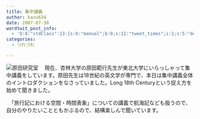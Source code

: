 ```yaml
---
title: 集中講義
author: kazu634
date: 2007-07-30
wordtwit_post_info:
  - 'O:8:"stdClass":13:{s:6:"manual";b:0;s:11:"tweet_times";i:1;s:5:"delay";i:0;s:7:"enabled";i:1;s:10:"separation";s:2:"60";s:7:"version";s:3:"3.7";s:14:"tweet_template";b:0;s:6:"status";i:2;s:6:"result";a:0:{}s:13:"tweet_counter";i:2;s:13:"tweet_log_ids";a:1:{i:0;i:3111;}s:9:"hash_tags";a:0:{}s:8:"accounts";a:1:{i:0;s:7:"kazu634";}}'
categories:
  - つれづれ

---
```

<div class="section">
<p>
<a href="http://www.kyorin-u.ac.jp/univ/faculty/foreign/teachers_room/harada_n/laboratory/index_harada.html" onclick="__gaTracker('send', 'event', 'outbound-article', 'http://www.kyorin-u.ac.jp/univ/faculty/foreign/teachers_room/harada_n/laboratory/index_harada.html', '');" target="_blank"><img align="left" alt="原田研究室" src="http://img.simpleapi.net/small/http://www.kyorin-u.ac.jp/univ/faculty/foreign/teachers_room/harada_n/laboratory/index_harada.html" border="0" /></a>
</p>
  
<p>
    　現在、杏林大学の原田範行先生が東北大学にいらっしゃって集中講義をしています。原田先生は18世紀の英文学が専門で、本日は集中講義全体のイントロダクションをなさっていました。Long 18th Centuryという捉え方を始めて聞きました。
</p>
  
<p>
    　「旅行記における空間・時間表象」についての講義で航海記なども扱うので、自分のやりたいことともかぶるので、結構楽しんで聞いています。
</p>
</div>
